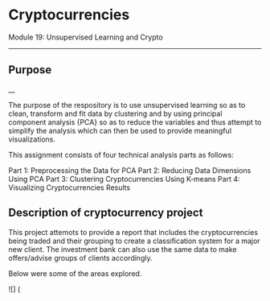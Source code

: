 # Cryptocurrencies
Module 19: Unsupervised Learning and Crypto

___

## Purpose 
__

The purpose of the respository is to use unsupervised learning so as to clean, transform and fit data by clustering and by using principal component analysis {PCA} so as to reduce the variables and thus attempt to simplify the analysis which can then be used to provide meaningful visualizations.

This assignment consists of four technical analysis parts as follows:

Part 1: Preprocessing the Data for PCA
Part 2: Reducing Data Dimensions Using PCA
Part 3: Clustering Cryptocurrencies Using K-means
Part 4: Visualizing Cryptocurrencies Results

## Description of cryptocurrency project

This project attemots to provide a report that includes the cryptocurrencies being traded and their grouping to create a classification system for a major new client. The investment bank can also use the same data to make offers/advise groups of clients accordingly.

Below were some of the areas explored.

![] (
